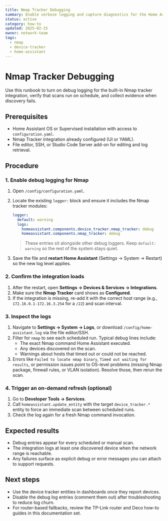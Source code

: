 ```yaml
---
title: Nmap Tracker Debugging
summary: Enable verbose logging and capture diagnostics for the Home Assistant Nmap device tracker.
status: active
category: how-to
updated: 2025-02-15
owner: network-team
tags:
  - nmap
  - device-tracker
  - home-assistant
---
```


# Nmap Tracker Debugging

Use this runbook to turn on debug logging for the built-in Nmap tracker integration, verify that scans run on schedule, and collect evidence when discovery fails.

## Prerequisites
- Home Assistant OS or Supervised installation with access to `configuration.yaml`.
- Nmap Tracker integration already configured (UI or YAML).
- File editor, SSH, or Studio Code Server add-on for editing and log retrieval.

## Procedure

### 1. Enable debug logging for Nmap
1. Open `/config/configuration.yaml`.
2. Locate the existing `logger:` block and ensure it includes the Nmap tracker modules:

   ```yaml
   logger:
     default: warning
     logs:
       homeassistant.components.device_tracker.nmap_tracker: debug
       homeassistant.components.nmap_tracker: debug
   ```

   > These entries sit alongside other debug loggers. Keep `default: warning` so the rest of the system stays quiet.

3. Save the file and **restart Home Assistant** (Settings → System → Restart) so the new log level applies.

### 2. Confirm the integration loads
1. After the restart, open **Settings → Devices & Services → Integrations**.
2. Make sure the **Nmap Tracker** card shows as **Configured**.
3. If the integration is missing, re-add it with the correct host range (e.g., `172.16.0.1-172.16.3.254` for a `/22`) and scan interval.

### 3. Inspect the logs
1. Navigate to **Settings → System → Logs**, or download `/config/home-assistant.log` via the file editor/SSH.
2. Filter for `nmap` to see each scheduled run. Typical debug lines include:
   - The exact Nmap command Home Assistant executed.
   - Any devices discovered on the scan.
   - Warnings about hosts that timed out or could not be reached.
3. Errors like `Failed to locate nmap binary`, `Timed out waiting for results`, or permission issues point to OS-level problems (missing Nmap package, firewall rules, or VLAN isolation). Resolve those, then rerun the scan.

### 4. Trigger an on-demand refresh (optional)
1. Go to **Developer Tools → Services**.
2. Call `homeassistant.update_entity` with the target `device_tracker.*` entity to force an immediate scan between scheduled runs.
3. Check the log again for a fresh Nmap command invocation.

## Expected results
- Debug entries appear for every scheduled or manual scan.
- The integration logs at least one discovered device when the network range is reachable.
- Any failures surface as explicit debug or error messages you can attach to support requests.

## Next steps
- Use the device tracker entities in dashboards once they report devices.
- Disable the debug log entries (comment them out) after troubleshooting to reduce log churn.
- For router-based fallbacks, review the TP-Link router and Deco how-to guides in this documentation set.
